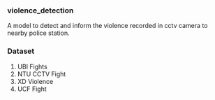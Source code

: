 ### violence_detection
A model to detect and inform the violence recorded in cctv camera to nearby police station.

### Dataset
1. UBI Fights
2. NTU CCTV Fight
3. XD Violence
4. UCF Fight
